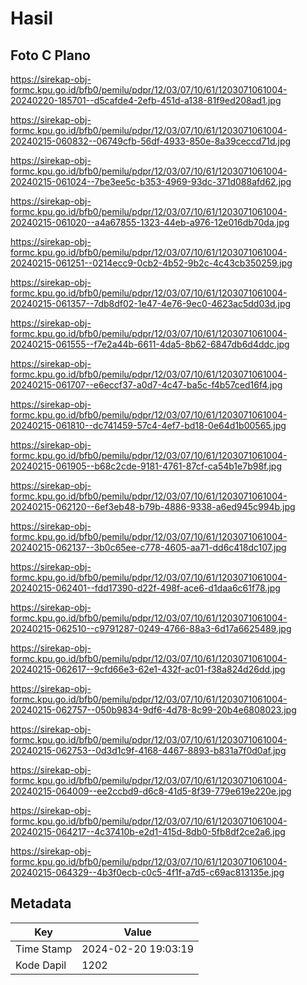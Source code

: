 # Hasil

## Foto C Plano

https://sirekap-obj-formc.kpu.go.id/bfb0/pemilu/pdpr/12/03/07/10/61/1203071061004-20240220-185701--d5cafde4-2efb-451d-a138-81f9ed208ad1.jpg

https://sirekap-obj-formc.kpu.go.id/bfb0/pemilu/pdpr/12/03/07/10/61/1203071061004-20240215-060832--06749cfb-56df-4933-850e-8a39ceccd71d.jpg

https://sirekap-obj-formc.kpu.go.id/bfb0/pemilu/pdpr/12/03/07/10/61/1203071061004-20240215-061024--7be3ee5c-b353-4969-93dc-371d088afd62.jpg

https://sirekap-obj-formc.kpu.go.id/bfb0/pemilu/pdpr/12/03/07/10/61/1203071061004-20240215-061020--a4a67855-1323-44eb-a976-12e016db70da.jpg

https://sirekap-obj-formc.kpu.go.id/bfb0/pemilu/pdpr/12/03/07/10/61/1203071061004-20240215-061251--0214ecc9-0cb2-4b52-9b2c-4c43cb350259.jpg

https://sirekap-obj-formc.kpu.go.id/bfb0/pemilu/pdpr/12/03/07/10/61/1203071061004-20240215-061357--7db8df02-1e47-4e76-9ec0-4623ac5dd03d.jpg

https://sirekap-obj-formc.kpu.go.id/bfb0/pemilu/pdpr/12/03/07/10/61/1203071061004-20240215-061555--f7e2a44b-6611-4da5-8b62-6847db6d4ddc.jpg

https://sirekap-obj-formc.kpu.go.id/bfb0/pemilu/pdpr/12/03/07/10/61/1203071061004-20240215-061707--e6eccf37-a0d7-4c47-ba5c-f4b57ced16f4.jpg

https://sirekap-obj-formc.kpu.go.id/bfb0/pemilu/pdpr/12/03/07/10/61/1203071061004-20240215-061810--dc741459-57c4-4ef7-bd18-0e64d1b00565.jpg

https://sirekap-obj-formc.kpu.go.id/bfb0/pemilu/pdpr/12/03/07/10/61/1203071061004-20240215-061905--b68c2cde-9181-4761-87cf-ca54b1e7b98f.jpg

https://sirekap-obj-formc.kpu.go.id/bfb0/pemilu/pdpr/12/03/07/10/61/1203071061004-20240215-062120--6ef3eb48-b79b-4886-9338-a6ed945c994b.jpg

https://sirekap-obj-formc.kpu.go.id/bfb0/pemilu/pdpr/12/03/07/10/61/1203071061004-20240215-062137--3b0c65ee-c778-4605-aa71-dd6c418dc107.jpg

https://sirekap-obj-formc.kpu.go.id/bfb0/pemilu/pdpr/12/03/07/10/61/1203071061004-20240215-062401--fdd17390-d22f-498f-ace6-d1daa6c61f78.jpg

https://sirekap-obj-formc.kpu.go.id/bfb0/pemilu/pdpr/12/03/07/10/61/1203071061004-20240215-062510--c9791287-0249-4766-88a3-6d17a6625489.jpg

https://sirekap-obj-formc.kpu.go.id/bfb0/pemilu/pdpr/12/03/07/10/61/1203071061004-20240215-062617--9cfd66e3-62e1-432f-ac01-f38a824d26dd.jpg

https://sirekap-obj-formc.kpu.go.id/bfb0/pemilu/pdpr/12/03/07/10/61/1203071061004-20240215-062757--050b9834-9df6-4d78-8c99-20b4e6808023.jpg

https://sirekap-obj-formc.kpu.go.id/bfb0/pemilu/pdpr/12/03/07/10/61/1203071061004-20240215-062753--0d3d1c9f-4168-4467-8893-b831a7f0d0af.jpg

https://sirekap-obj-formc.kpu.go.id/bfb0/pemilu/pdpr/12/03/07/10/61/1203071061004-20240215-064009--ee2ccbd9-d6c8-41d5-8f39-779e619e220e.jpg

https://sirekap-obj-formc.kpu.go.id/bfb0/pemilu/pdpr/12/03/07/10/61/1203071061004-20240215-064217--4c37410b-e2d1-415d-8db0-5fb8df2ce2a6.jpg

https://sirekap-obj-formc.kpu.go.id/bfb0/pemilu/pdpr/12/03/07/10/61/1203071061004-20240215-064329--4b3f0ecb-c0c5-4f1f-a7d5-c69ac813135e.jpg


## Metadata

| Key        | Value               |
| ---------- | ------------------- |
| Time Stamp | 2024-02-20 19:03:19 |
| Kode Dapil | 1202                |



